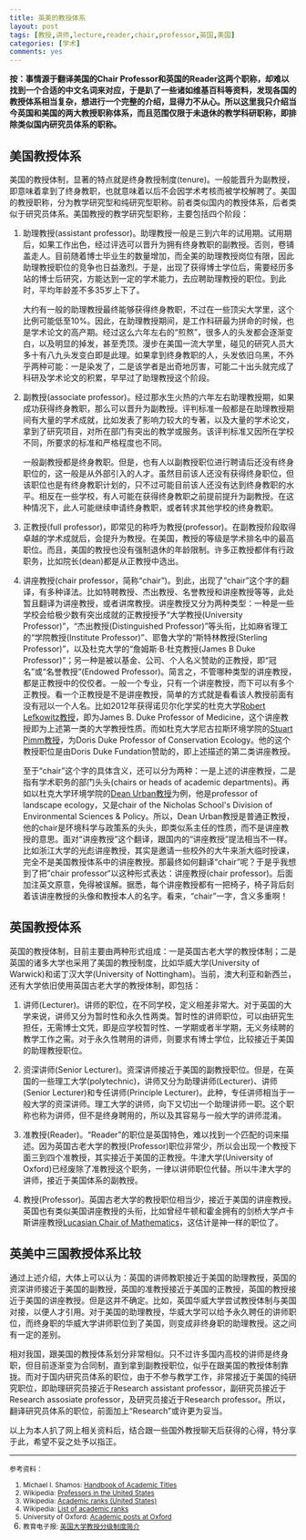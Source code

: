 ```yaml
---
title: 英美的教授体系
layout: post
tags: [教授,讲师,lecture,reader,chair,professor,英国,美国]
categories: [学术]
comments: yes
---
```


**按：事情源于翻译美国的Chair Professor和英国的Reader这两个职称，却难以找到一个合适的中文名词来对应，于是趴了一些诸如维基百科等资料，发现各国的教授体系相当复杂，想进行一个完整的介绍，显得力不从心。所以这里我只介绍当今英国和美国的两大教授职称体系，而且范围仅限于未退休的教学科研职称，即排除类似国内研究员体系的职称。**

## 美国教授体系

美国的教授体制，显著的特点就是终身教授制度(tenure)。一般能晋升为副教授，即意味着拿到了终身教职，也就意味着以后不会因学术考核而被学校解聘了。美国的教授职称，分为教学研究型和纯研究型职称。前者类似国内的教授体系，后者类似于研究员体系。美国教授的教学研究型职称，主要包括四个阶段：

1.	助理教授(assistant professor)。助理教授一般是三到六年的试用期。试用期后，如果工作出色，经过评选可以晋升为拥有终身教职的副教授。否则，卷铺盖走人。目前随着博士毕业生的数量增加，而全美的助理教授岗位有限，因此助理教授职位的竞争也日益激烈。于是，出现了获得博士学位后，需要经历多站的博士后研究，方能达到一定的学术能力，去应聘助理教授的职位。到此时，平均年龄差不多35岁上下了。

	大约有一般的助理教授最终能够获得终身教职，不过在一些顶尖大学里，这个比例可能低至10%。因此，在助理教授期间，是工作科研最为拼命的时候，也是学术论文的高产期。经过这么六年左右的“煎熬”，很多人的头发都会逐渐变白，以及明显的掉发，甚至秃顶。漫步在美国一流大学里，碰见的研究人员大多十有八九头发变白即是此理。如果拿到终身教职的人，头发依旧乌黑，不外乎两种可能：一是染发了，二是该学者是出奇地厉害，可能二十出头就完成了科研及学术论文的积累，早早过了助理教授这个阶段。
	
2.	副教授(associate professor)。经过那水生火热的六年左右助理教授期，如果成功获得终身教职，那么可以晋升为副教授。评判标准一般都是在助理教授期间有大量的学术成就，比如发表了影响力较大的专著，以及大量的学术论文，拿到了研究项目，对所在部门有突出的教学或服务。该评判标准又因所在学校不同，所要求的标准和严格程度也不同。

	一般副教授都是终身教职。但是，也有人以副教授职位进行聘请后还没有终身职位的，这一般是从外部引入的人才。虽然目前该人还没有获得终身职位，但该职位也是有终身教职计划的，只不过可能目前该人还没有达到终身教职的水平。相反在一些学校，有人可能在获得终身教职之前提前提升为副教授。在这种情况下，此人可能继续申请终身教职，或者转求其他学校的终身教职。
	
3.	正教授(full professor)，即常见的称呼为教授(professor)。在副教授阶段取得卓越的学术成就后，会提升为教授。在美国，教授的等级是学术排名中的最高职位。而且，美国的教授也没有强制退休的年龄限制。许多正教授都伴有行政职务，比如院长(dean)都是从正教授中选出。

4.	讲座教授(chair professor，简称“chair”)。到此，出现了“chair”这个字的翻译，有多种译法。比如特聘教授、杰出教授、名誉教授和讲座教授等等，此处暂且翻译为讲座教授，或者讲席教授。讲座教授又分为两种类型：一种是一些学校会给极少数有突出成就的正教授授予“大学教授(University Professor)”，“杰出教授(Distinguished Professor)”等头衔，比如麻省理工的“学院教授(Institute Professor)”、耶鲁大学的“斯特林教授(Sterling Professor)”，以及杜克大学的“詹姆斯·B·杜克教授(James B Duke Professor)”；另一种是被以基金、公司、个人名义赞助的正教授，即“冠名”或“名誉教授”(Endowed Professor)。简言之，不管哪种类型的讲座教授，都是正教授中的佼佼者。一般一个专业，只有一个讲座教授，而下可以有多个正教授。看一个正教授是不是讲座教授，简单的方式就是看看该人教授前面有没有冠以一个人名。比如2012年获得诺贝尔化学奖的杜克大学[Robert Lefkowitz教授](http://www.lefkolab.org/Lefkowitz_Bio.html)，即为James B. Duke Professor of Medicine，这个讲座教授即为上述第一类的大学教授性质。而如杜克大学尼古拉斯环境学院的[Stuart Pimm教授](http://fds.duke.edu/db/Nicholas/esp/faculty/spimm)，为Doris Duke Professor of Conservation Ecology。他的这个教授职位是由Doris Duke Fundation赞助的，即上述描述的第二类讲座教授。

	至于“chair”这个字的具体含义，还可以分为两种：一是上述的讲座教授，二是指有学术职务的部门头头(chairs or heads of academic departments)。再如以杜克大学环境学院的[Dean Urban教授](http://fds.duke.edu/db/Nicholas/esp/faculty/deanu)为例，他是professor of landscape ecology，又是chair of the Nicholas School's Division of Environmental Sciences & Policy。所以，Dean Urban教授是普通正教授，他的chair是环境科学与政策系的头头，即类似系主任的性质，而不是讲座教授的意思。面对“讲座教授”这个翻译，跟国内的“讲座教授”提法相当不一样。比如浙江大学的光彪讲座教授，其实是邀请一些校外的大牛来浙大临时授课，完全不是美国教授体系中的讲座教授。那最终如何翻译“chair”呢？于是乎我想到了把”chair professor“以这种形式表达：讲座教授(chair professor)。后面加注英文原意，免得被误解。据悉，每个讲座教授都有一把椅子，椅子背后刻着该讲座教授的头像和教授本人的名字。看来，“chair”一字，含义多重啊！
	
## 英国教授体系

英国的教授体制，目前主要由两种形式组成：一是英国古老大学的教授体制；二是英国的诸多大学也采用了美国的教授制度，比如华威大学(University of Warwick)和诺丁汉大学(University of Nottingham)。当前，澳大利亚和新西兰，还有大学依旧使用英国古老大学的教授体制，即包括：

1.	讲师(Lecturer)。讲师的职位，在不同学校，定义相差非常大。对于英国的大学来说，讲师又分为暂时性和永久性两类。暂时性的讲师职位，可以由研究生担任，无需博士文凭，即是应学校暂时性、一学期或者半学期，无义务续聘的教学工作之需。对于永久性聘用的讲师，则要求有博士学位，比较接近于美国的助理教授职位。

2.	资深讲师(Senior Lecturer)。资深讲师接近于美国的副教授职位。但是，在英国的一些理工大学(polytechnic)，讲师又分为助理讲师(Lecturer)、讲师(Senior Lecturer)和专任讲师(Principle Lecturer)。此种，专任讲师相当于一般大学的资深讲师。理工大学的讲师，向下又切出一个助理讲师一职。这个职称也称为讲师，但不是终身聘用的，所以及其容易与一般大学的讲师混淆。

3.	准教授(Reader)。“Reader”的职位是英国特色，难以找到一个匹配的词来描述。因为英国古老大学的教授(Professor)职位非常少，所以会出现一个教授下面三到四个准教授，其实接近于美国的正教授。牛津大学(University of Oxford)已经废除了准教授这个职务，一律以讲师职位代替。所以牛津大学的讲师，接近于美国体系的副教授。

4.	教授(Professor)。英国古老大学的教授职位相当少，接近于美国的讲座教授。英国也有类似美国讲座教授的头衔，比如曾经牛顿和霍金拥有的剑桥大学卢卡斯讲座教授[Lucasian Chair of Mathematics](http://en.wikipedia.org/wiki/Lucasian_Professor_of_Mathematics)，这估计是神一样的职位了。

## 英美中三国教授体系比较

通过上述介绍，大体上可以认为：英国的讲师教职接近于美国的助理教授，英国的资深讲师接近于美国的副教授，英国的准教授接近于美国的正教授，英国的教授接近于美国的讲座教授。但是这并不确定。比如，英国华威大学尝试教授体制与美国对接，以便人才引用。对于美国的助理教授，华威大学可以给予永久聘任的讲师职位，而终身职的华威大学讲师职位到了美国，则变成非终身职的助理教授。这之间有一定的差别。

相对我国，跟美国的教授体系划分非常相似。只不过许多国内高校的讲师是终身职，但目前逐渐变为合同制，直到拿到副教授职位，似乎在跟美国的教授体制靠拢。而对于国内研究员体系的职位，由于不参与教学工作，非常接近于美国的纯研究职位，即助理研究员接近于Research assistant professor，副研究员接近于Research assosiate professor，及研究员接近于Research professor。所以，翻译研究员体系的职位，前面加上“Research”或许更为妥当。

以上为本人扒了网上相关资料后，结合跟一些国外教授聊天后获得的心得，特分享于此，希望不妥之处予以指正。

---
<small>参考资料：

1. Michael I. Shamos: [Handbook of Academic Titles](http://euro.ecom.cmu.edu/titles/titlebook.htm)
2. Wikipedia: [Professors in the United States](http://en.wikipedia.org/wiki/Professors_in_the_United_States)
3. Wikipedia: [Academic ranks (United States)](http://en.wikipedia.org/wiki/Academic_rank_in_the_United_States)
4. Wikipedia: [List of academic ranks](http://en.wikipedia.org/wiki/Academic_rank#United_Kingdom)
5. University of Oxford: [Academic posts at Oxford](http://www.admin.ox.ac.uk/personnel/staffinfo/academic/types/)
4. 教育电子报: [英国大学教授分级制度简介](http://epaper.edu.tw/windows.aspx?windows_sn=11208)</small>
